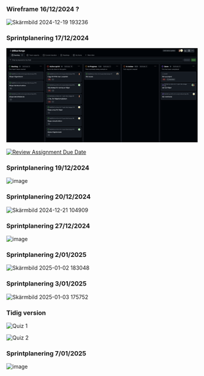 ### Wireframe 16/12/2024 ?

![Skärmbild 2024-12-19 193236](https://github.com/user-attachments/assets/9cd8483c-7804-4f82-974b-c8b9920786a2)

### Sprintplanering 17/12/2024

<img width="1792" alt="Sprint planning 17 dec" src="/src/assets/sprintplanning1.png">

[![Review Assignment Due Date](https://classroom.github.com/assets/deadline-readme-button-22041afd0340ce965d47ae6ef1cefeee28c7c493a6346c4f15d667ab976d596c.svg)](https://classroom.github.com/a/9ew2LI-M)

### Sprintplanering 19/12/2024

![image](https://github.com/user-attachments/assets/f80f9809-2e16-411b-9ca7-aea098d255c9)

### Sprintplanering 20/12/2024

![Skärmbild 2024-12-21 104909](https://github.com/user-attachments/assets/7d7dfbe3-43ff-40d6-89a8-3147c55bc2f2)

### Sprintplanering 27/12/2024

![image](https://github.com/user-attachments/assets/cf3e7419-1e0a-4a6a-ab1b-4a238413bd92)

### Sprintplanering 2/01/2025

![Skärmbild 2025-01-02 183048](https://github.com/user-attachments/assets/f5cbd6af-c43d-4b45-b699-f345fe43ef47)

### Sprintplanering 3/01/2025
![Skärmbild 2025-01-03 175752](https://github.com/user-attachments/assets/10299a57-ba01-4e50-a19f-3496c7f33339)

### Tidig version

![Quiz 1 ](https://github.com/user-attachments/assets/8889e42a-000d-477e-83c9-b23f4807eb2c)

![Quiz 2](https://github.com/user-attachments/assets/d789b7d3-f872-415a-8b69-cc3e3c80a543)

### Sprintplanering 7/01/2025

![image](https://github.com/user-attachments/assets/e777c60b-442f-4de7-ad63-8d6cb2907679)


